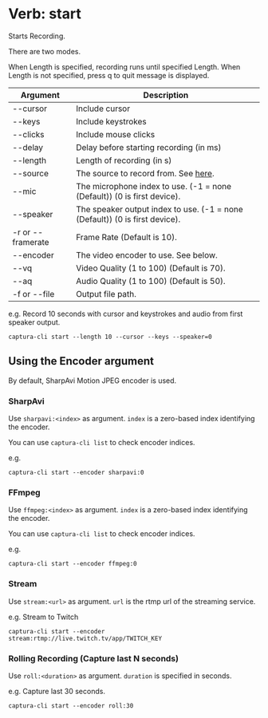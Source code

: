 # Verb: start
Starts Recording.

There are two modes.

When Length is specified, recording runs until specified Length.
When Length is not specified, press q to quit message is displayed.

Argument          | Description
------------------|---------------------------------------------------------------------------
--cursor          | Include cursor
--keys            | Include keystrokes
--clicks          | Include mouse clicks
--delay           | Delay before starting recording (in ms)
--length          | Length of recording (in s)
--source          | The source to record from. See [here](Arg-Source.md).
--mic             | The microphone index to use. (-1 = none (Default)) (0 is first device).
--speaker         | The speaker output index to use. (-1 = none (Default)) (0 is first device).
-r or --framerate | Frame Rate (Default is 10).
--encoder         | The video encoder to use. See below.
--vq              | Video Quality (1 to 100) (Default is 70).
--aq              | Audio Quality (1 to 100) (Default is 50).
-f or --file      | Output file path.

e.g. Record 10 seconds with cursor and keystrokes and audio from first speaker output.

```
captura-cli start --length 10 --cursor --keys --speaker=0
```

## Using the Encoder argument

By default, SharpAvi Motion JPEG encoder is used.

### SharpAvi
Use `sharpavi:<index>` as argument. `index` is a zero-based index identifying the encoder.

You can use `captura-cli list` to check encoder indices.

e.g.

```
captura-cli start --encoder sharpavi:0
```

### FFmpeg
Use `ffmpeg:<index>` as argument. `index` is a zero-based index identifying the encoder.

You can use `captura-cli list` to check encoder indices.

e.g.

```
captura-cli start --encoder ffmpeg:0
```

### Stream
Use `stream:<url>` as argument. `url` is the rtmp url of the streaming service.

e.g. Stream to Twitch

```
captura-cli start --encoder stream:rtmp://live.twitch.tv/app/TWITCH_KEY
```

### Rolling Recording (Capture last N seconds)
Use `roll:<duration>` as argument. `duration` is specified in seconds.

e.g. Capture last 30 seconds.

```
captura-cli start --encoder roll:30
```